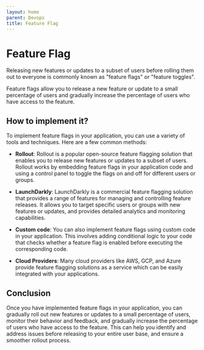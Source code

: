 ```yaml
---
layout: home
parent: Devops
title: Feature Flag
---
```


# Feature Flag

Releasing new features or updates to a subset of users before rolling them out to everyone is commonly known as "feature flags" or "feature toggles". 

Feature flags allow you to release a new feature or update to a small percentage of users and gradually increase the percentage of users who have access to the feature.

## How to implement it?

To implement feature flags in your application, you can use a variety of tools and techniques. Here are a few common methods:

- **Rollout**: Rollout is a popular open-source feature flagging solution that enables you to release new features or updates to a subset of users. Rollout works by embedding feature flags in your application code and using a control panel to toggle the flags on and off for different users or groups.

- **LaunchDarkly**: LaunchDarkly is a commercial feature flagging solution that provides a range of features for managing and controlling feature releases. It allows you to target specific users or groups with new features or updates, and provides detailed analytics and monitoring capabilities.

- **Custom code**: You can also implement feature flags using custom code in your application. This involves adding conditional logic to your code that checks whether a feature flag is enabled before executing the corresponding code.

- **Cloud Providers**: Many cloud providers like AWS, GCP, and Azure provide feature flagging solutions as a service which can be easily integrated with your applications.

## Conclusion

Once you have implemented feature flags in your application, you can gradually roll out new features or updates to a small percentage of users, monitor their behavior and feedback, and gradually increase the percentage of users who have access to the feature. This can help you identify and address issues before releasing to your entire user base, and ensure a smoother rollout process.
